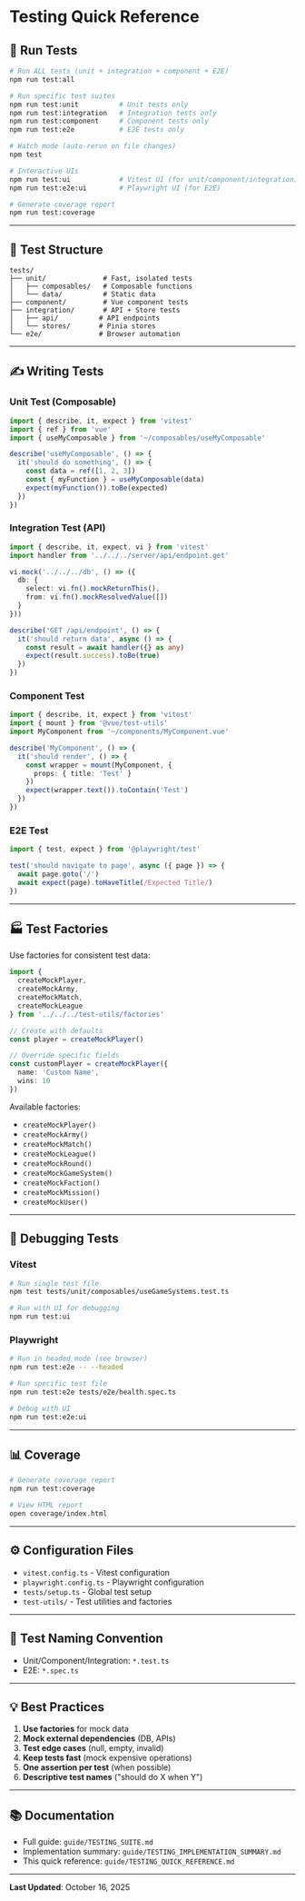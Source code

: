 # Testing Quick Reference

## 🚀 Run Tests

```bash
# Run ALL tests (unit + integration + component + E2E)
npm run test:all

# Run specific test suites
npm run test:unit          # Unit tests only
npm run test:integration   # Integration tests only  
npm run test:component     # Component tests only
npm run test:e2e           # E2E tests only

# Watch mode (auto-rerun on file changes)
npm test

# Interactive UIs
npm run test:ui            # Vitest UI (for unit/component/integration)
npm run test:e2e:ui        # Playwright UI (for E2E)

# Generate coverage report
npm run test:coverage
```

---

## 📁 Test Structure

```
tests/
├── unit/              # Fast, isolated tests
│   ├── composables/   # Composable functions
│   └── data/          # Static data
├── component/         # Vue component tests
├── integration/       # API + Store tests
│   ├── api/          # API endpoints
│   └── stores/       # Pinia stores
└── e2e/              # Browser automation
```

---

## ✍️ Writing Tests

### Unit Test (Composable)
```typescript
import { describe, it, expect } from 'vitest'
import { ref } from 'vue'
import { useMyComposable } from '~/composables/useMyComposable'

describe('useMyComposable', () => {
  it('should do something', () => {
    const data = ref([1, 2, 3])
    const { myFunction } = useMyComposable(data)
    expect(myFunction()).toBe(expected)
  })
})
```

### Integration Test (API)
```typescript
import { describe, it, expect, vi } from 'vitest'
import handler from '../../../server/api/endpoint.get'

vi.mock('../../../db', () => ({
  db: {
    select: vi.fn().mockReturnThis(),
    from: vi.fn().mockResolvedValue([])
  }
}))

describe('GET /api/endpoint', () => {
  it('should return data', async () => {
    const result = await handler({} as any)
    expect(result.success).toBe(true)
  })
})
```

### Component Test
```typescript
import { describe, it, expect } from 'vitest'
import { mount } from '@vue/test-utils'
import MyComponent from '~/components/MyComponent.vue'

describe('MyComponent', () => {
  it('should render', () => {
    const wrapper = mount(MyComponent, {
      props: { title: 'Test' }
    })
    expect(wrapper.text()).toContain('Test')
  })
})
```

### E2E Test
```typescript
import { test, expect } from '@playwright/test'

test('should navigate to page', async ({ page }) => {
  await page.goto('/')
  await expect(page).toHaveTitle(/Expected Title/)
})
```

---

## 🏭 Test Factories

Use factories for consistent test data:

```typescript
import {
  createMockPlayer,
  createMockArmy,
  createMockMatch,
  createMockLeague
} from '../../../test-utils/factories'

// Create with defaults
const player = createMockPlayer()

// Override specific fields
const customPlayer = createMockPlayer({
  name: 'Custom Name',
  wins: 10
})
```

Available factories:
- `createMockPlayer()`
- `createMockArmy()`
- `createMockMatch()`
- `createMockLeague()`
- `createMockRound()`
- `createMockGameSystem()`
- `createMockFaction()`
- `createMockMission()`
- `createMockUser()`

---

## 🐛 Debugging Tests

### Vitest
```bash
# Run single test file
npm test tests/unit/composables/useGameSystems.test.ts

# Run with UI for debugging
npm run test:ui
```

### Playwright
```bash
# Run in headed mode (see browser)
npm run test:e2e -- --headed

# Run specific test file
npm run test:e2e tests/e2e/health.spec.ts

# Debug with UI
npm run test:e2e:ui
```

---

## 📊 Coverage

```bash
# Generate coverage report
npm run test:coverage

# View HTML report
open coverage/index.html
```

---

## ⚙️ Configuration Files

- `vitest.config.ts` - Vitest configuration
- `playwright.config.ts` - Playwright configuration  
- `tests/setup.ts` - Global test setup
- `test-utils/` - Test utilities and factories

---

## 🎯 Test Naming Convention

- Unit/Component/Integration: `*.test.ts`
- E2E: `*.spec.ts`

---

## 💡 Best Practices

1. **Use factories** for mock data
2. **Mock external dependencies** (DB, APIs)
3. **Test edge cases** (null, empty, invalid)
4. **Keep tests fast** (mock expensive operations)
5. **One assertion per test** (when possible)
6. **Descriptive test names** ("should do X when Y")

---

## 📚 Documentation

- Full guide: `guide/TESTING_SUITE.md`
- Implementation summary: `guide/TESTING_IMPLEMENTATION_SUMMARY.md`
- This quick reference: `guide/TESTING_QUICK_REFERENCE.md`

---

**Last Updated**: October 16, 2025
